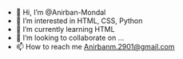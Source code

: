 - 👋 Hi, I’m @Anirban-Mondal
- 👀 I’m interested in HTML, CSS, Python
- 🌱 I’m currently learning HTML
- 💞️ I’m looking to collaborate on ...
- 📫 How to reach me Anirbanm.2901@gmail.com

<!---
Anirban-Mondal/Anirban-Mondal is a ✨ special ✨ repository because its `README.md` (this file) appears on your GitHub profile.
You can click the Preview link to take a look at your changes.
--->

